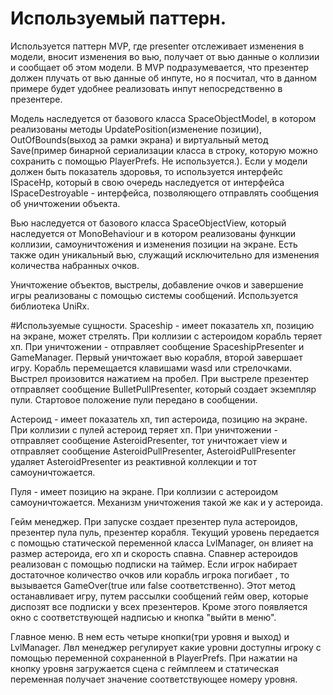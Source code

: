 # Используемый паттерн.
Используется паттерн MVP, где presenter отслеживает изменения в модели, вносит изменения во вью, получает от вью данные о коллизии и сообщает об этом модели. В MVP подразумевается, что презентер должен плучать от вью данные об инпуте, но я посчитал, что в данном примере будет удобнее реализовать инпут непосредственно в презентере.

Модель наследуется от базового класса SpaceObjectModel, в котором реализованы методы UpdatePosition(изменение позиции), OutOfBounds(выход за рамки экрана) и виртуальный метод Save(пример бинарной сериализации класса в строку, которую можно сохранить с помощью PlayerPrefs. Не используется.). Если у модели должен быть показатель здоровья, то используется интерфейс ISpaceHp, который в свою очередь наследуется от интерфейса ISpaceDestroyable - интерфейса, позволяющего отправлять сообщения об уничтожении объекта.

Вью наследуется от базового класса SpaceObjectView, который наследуется от MonoBehaviour и в котором реализованы функции коллизии, самоуничтожения и изменения позиции на экране. Есть также один уникальный вью, служащий исключительно для изменения количества набранных очков.

Уничтожение объектов, выстрелы, добавление очков и завершение игры реализованы с помощью системы сообщений.
Используется библиотека UniRx.

#Используемые сущности.
Spaceship - имеет показатель хп, позицию на экране, может стрелять. При коллизии с астероидом корабль теряет хп. При уничтожении - отправляет сообщение SpaceshipPresenter и GameManager. Первый уничтожает вью корабля, второй завершает игру. Корабль перемещается клавишами wasd или стрелочками. Выстрел произовится нажатием на пробел. При выстреле презентер отправляет сообщение BulletPullPresenter, который создает экземпляр пули. Стартовое положение пули передано в сообщении.

Астероид - имеет показатель хп, тип астероида, позицию на экране. При коллизии с пулей астероид теряет хп. При уничтожении - отправляет сообщение AsteroidPresenter, тот уничтожает view и отправляет сообщение AsteroidPullPresenter, AsteroidPullPresenter удаляет AsteroidPresenter из реактивной коллекции и тот самоуничтожается.

Пуля - имеет позицию на экране. При коллизии с астероидом самоуничтожается. Механизм уничтожения такой же как и у астероида.

Гейм менеджер. При запуске создает презентер пула астероидов, презентер пула пуль, презентер корабля. Текущий уровень передается с помощью статической переменной класса LvlManager, он влияет на размер астероида, его хп и скорость спавна.  Спавнер астероидов реализован с помощью подписки на таймер. Если игрок набирает достаточное количество очков или корабль игрока погибает , то вызывается GamеOver(true или false соответственно). Этот метод останавливает игру, путем рассылки сообщений гейм овер, которые диспозят все подписки у всех презентеров. Кроме этого появляется окно с соответствующей надписью и кнопка "выйти в меню".

Главное меню. В нем есть четыре кнопки(три уровня и выход) и LvlManager. Лвл менеджер регулирует какие уровни доступны игроку с помощью переменной сохраненной в PlayerPrefs. При нажатии на кнопку уровня загружается сцена с геймплеем и статическая переменная получает значение соответствующее номеру уровня. 
